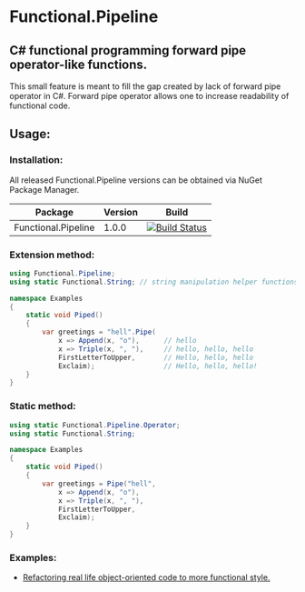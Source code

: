 # Functional.Pipeline

## C# functional programming forward pipe operator-like functions.

This small feature is meant to fill the gap created by lack of forward pipe operator in C#. 
Forward pipe operator allows one to increase readability of functional code.

## Usage:

### Installation:

All released Functional.Pipeline versions can be obtained via NuGet Package Manager.

| Package              | Version | Build                                                                                                               |
| -------------------- | ------- | ------------------------------------------------------------------------------------------------------------------- |
| Functional.Pipeline  | 1.0.0   | [![Build Status](https://travis-ci.org/ninjah187/functional-pipe-operator-for-csharp.svg?branch=release)](https://travis-ci.org/ninjah187/functional-pipe-operator-for-csharp) |

### Extension method:

```cs
using Functional.Pipeline;
using static Functional.String; // string manipulation helper functions

namespace Examples
{
    static void Piped()
    {
        var greetings = "hell".Pipe(
            x => Append(x, "o"),      // hello
            x => Triple(x, ", "),     // hello, hello, hello
            FirstLetterToUpper,       // Hello, hello, hello
            Exclaim);                 // Hello, hello, hello!
    }
}
```

### Static method:

```cs
using static Functional.Pipeline.Operator;
using static Functional.String;

namespace Examples
{
    static void Piped()
    {
        var greetings = Pipe("hell",
            x => Append(x, "o"),
            x => Triple(x, ", "),
            FirstLetterToUpper,
            Exclaim);
    }
}
```

### Examples:

- [Refactoring real life object-oriented code to more functional style.](https://github.com/ninjah187/functional-pipe-operator-for-csharp/blob/master/Functional.Pipeline.Docs/middleware-refactoring.md)